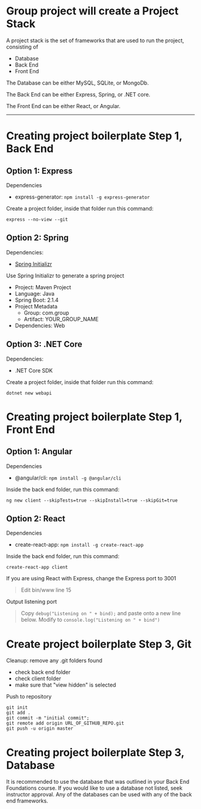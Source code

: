 # Group project will create a Project Stack

A project stack is the set of frameworks that are used to run the project, consisting of

- Database
- Back End
- Front End

The Database can be either MySQL, SQLite, or MongoDb.

The Back End can be either Express, Spring, or .NET core.

The Front End can be either React, or Angular.

---

# Creating project boilerplate Step 1, Back End

## Option 1: Express

Dependencies

- express-generator: `npm install -g express-generator`

Create a project folder, inside that folder run this command:

```
express --no-view --git
```

## Option 2: Spring

Dependencies:

- [Spring Initializr](https://start.spring.io/)

Use Spring Initializr to generate a spring project

- Project: Maven Project
- Language: Java
- Spring Boot: 2.1.4
- Project Metadata
  - Group: com.group
  - Artifact: YOUR_GROUP_NAME
- Dependencies: Web

## Option 3: .NET Core

Dependencies:

- .NET Core SDK

Create a project folder, inside that folder run this command:

```
dotnet new webapi
```

# Creating project boilerplate Step 1, Front End

## Option 1: Angular

Dependencies

- @angular/cli: `npm install -g @angular/cli`

Inside the back end folder, run this command:

```
ng new client --skipTests=true --skipInstall=true --skipGit=true
```

## Option 2: React

Dependencies

- create-react-app: `npm install -g create-react-app`

Inside the back end folder, run this command:

```
create-react-app client
```

If you are using React with Express, change the Express port to 3001

> Edit bin/www line 15

Output listening port

> Copy `debug("Listening on " + bind);` and paste onto a new line below. Modify to `console.log("Listening on " + bind")`

# Create project boilerplate Step 3, Git

Cleanup: remove any .git folders found

- check back end folder
- check client folder
- make sure that "view hidden" is selected

Push to repository

```
git init
git add .
git commit -m "initial commit";
git remote add origin URL_OF_GITHUB_REPO.git
git push -u origin master
```

# Creating project boilerplate Step 3, Database

It is recommended to use the database that was outlined in your Back End Foundations course. If you would like to use a database not listed, seek instructor approval. Any of the databases can be used with any of the back end frameworks.
